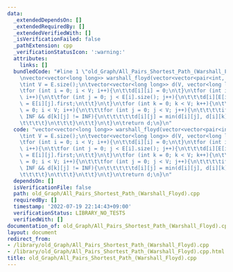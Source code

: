 ```yaml
---
data:
  _extendedDependsOn: []
  _extendedRequiredBy: []
  _extendedVerifiedWith: []
  _isVerificationFailed: false
  _pathExtension: cpp
  _verificationStatusIcon: ':warning:'
  attributes:
    links: []
  bundledCode: "#line 1 \"old_Graph/All_Pairs_Shortest_Path_(Warshall_Floyd).cpp\"\
    \nvector<vector<long long>> warshall_floyd(vector<vector<pair<int, int>>> &E){\n\
    \tint V = E.size();\n\tvector<vector<long long>> d(V, vector<long long>(V, INF));\n\
    \tfor (int i = 0; i < V; i++){\n\t\td[i][i] = 0;\n\t}\n\tfor (int i = 0; i < V;\
    \ i++){\n\t\tfor (int j = 0; j < E[i].size(); j++){\n\t\t\td[i][E[i][j].second]\
    \ = E[i][j].first;\n\t\t}\n\t}\n\tfor (int k = 0; k < V; k++){\n\t\tfor (int i\
    \ = 0; i < V; i++){\n\t\t\tfor (int j = 0; j < V; j++){\n\t\t\t\tif (d[i][k] !=\
    \ INF && d[k][j] != INF){\n\t\t\t\t\td[i][j] = min(d[i][j], d[i][k] + d[k][j]);\n\
    \t\t\t\t}\n\t\t\t}\n\t\t}\n\t}\n\treturn d;\n}\n"
  code: "vector<vector<long long>> warshall_floyd(vector<vector<pair<int, int>>> &E){\n\
    \tint V = E.size();\n\tvector<vector<long long>> d(V, vector<long long>(V, INF));\n\
    \tfor (int i = 0; i < V; i++){\n\t\td[i][i] = 0;\n\t}\n\tfor (int i = 0; i < V;\
    \ i++){\n\t\tfor (int j = 0; j < E[i].size(); j++){\n\t\t\td[i][E[i][j].second]\
    \ = E[i][j].first;\n\t\t}\n\t}\n\tfor (int k = 0; k < V; k++){\n\t\tfor (int i\
    \ = 0; i < V; i++){\n\t\t\tfor (int j = 0; j < V; j++){\n\t\t\t\tif (d[i][k] !=\
    \ INF && d[k][j] != INF){\n\t\t\t\t\td[i][j] = min(d[i][j], d[i][k] + d[k][j]);\n\
    \t\t\t\t}\n\t\t\t}\n\t\t}\n\t}\n\treturn d;\n}\n"
  dependsOn: []
  isVerificationFile: false
  path: old_Graph/All_Pairs_Shortest_Path_(Warshall_Floyd).cpp
  requiredBy: []
  timestamp: '2022-07-19 22:14:43+09:00'
  verificationStatus: LIBRARY_NO_TESTS
  verifiedWith: []
documentation_of: old_Graph/All_Pairs_Shortest_Path_(Warshall_Floyd).cpp
layout: document
redirect_from:
- /library/old_Graph/All_Pairs_Shortest_Path_(Warshall_Floyd).cpp
- /library/old_Graph/All_Pairs_Shortest_Path_(Warshall_Floyd).cpp.html
title: old_Graph/All_Pairs_Shortest_Path_(Warshall_Floyd).cpp
---
```

